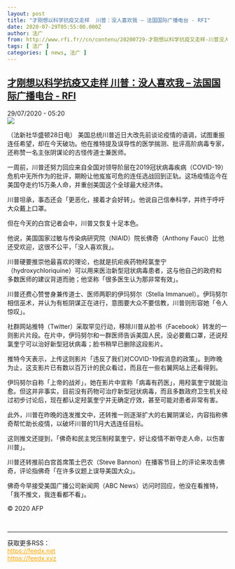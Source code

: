 ```yaml
---
layout: post
title: "才刚想以科学抗疫又走样  川普：没人喜欢我 – 法国国际广播电台 - RFI"
date: 2020-07-29T05:55:00.000Z
author: 法广
from: http://www.rfi.fr//cn/contenu/20200729-才刚想以科学抗疫又走样-川普没人喜欢我
tags: [ 法广 ]
categories: [ news, 法广 ]
---
```

<!--1596002100000-->
[才刚想以科学抗疫又走样  川普：没人喜欢我 – 法国国际广播电台 - RFI](http://www.rfi.fr//cn/contenu/20200729-%E6%89%8D%E5%88%9A%E6%83%B3%E4%BB%A5%E7%A7%91%E5%AD%A6%E6%8A%97%E7%96%AB%E5%8F%88%E8%B5%B0%E6%A0%B7-%E5%B7%9D%E6%99%AE%E6%B2%A1%E4%BA%BA%E5%96%9C%E6%AC%A2%E6%88%91)
------

<div>
<div>29/07/2020 - 05:20</div><img src="https://s.rfi.fr/media/display/4cc51e1a-d14d-11ea-b0f8-005056a98db9/w:310/p:16x9/int0006b.200729112003.jpg"><div class="t-content__body u-clearfix"><div class="m-interstitial"></div><p>（法新社华盛顿28日电）    美国总统川普近日大改先前谈论疫情的语调，试图重振连任希望，却在今天破功。他在推特提及误导性的医学揣测、批评高阶病毒专家，还称赞一名主张阴谋论的古怪传道士兼医师。</p><p>    一周前，川普还努力回应来自全国对领导阶层在2019冠状病毒疾病（COVID-19）危机中无所作为的批评，期盼让他岌岌可危的连任选战回到正轨。这场疫情迄今在美国夺走约15万条人命，并重创美国这个全球最大经济体。</p><p>    川普坦承，事态还会「更恶化，接着才会好转」。他说自己信奉科学，并终于呼吁大众戴上口罩。</p><p>    但在今天的白宫记者会中，川普又恢复十足本色。</p><p>    他说，美国国家过敏与传染病研究院（NIAID）院长佛奇（Anthony Fauci）比他还受欢迎，这很不公平，「没人喜欢我」。</p><p>    川普硬要推崇他最喜欢的理论，也就是抗疟疾药物羟氯奎宁（hydroxychloriquine）可以用来医治新型冠状病毒患者，这与他自己的政府和多数医师的建议背道而驰；他坚称「很多医生认为那非常有效」。</p><p>    川普还费心赞誉身兼传道士、医师两职的伊玛努尔（Stella Immanuel）。伊玛努尔相信巫术，并认为有桩阴谋正在进行，意图要大众不要信教，川普则形容她「令人惊叹」。</p><p>    社群网站推特（Twitter）采取罕见行动，移除川普从脸书（Facebook）转发的一则影片片段。在片中，伊玛努尔和一群医师告诉美国人民，没必要戴口罩，还说羟氯奎宁可以治好新型冠状病毒；脸书稍早已删除这段影片。</p><p>    推特今天表示，上传这则影片「违反了我们对COVID-19假消息的政策」。到昨晚为止，这支影片已有数以百万计的民众看过，而且在一些右翼网站上还看得到。</p><p>    伊玛努尔自称「上帝的战斧」，她在影片中宣称「病毒有药医」，用羟氯奎宁就能治愈。但这并非事实，目前没有药物可治疗新型冠状病毒，而且多数政府卫生机关经过初步讨论后，现在都认定羟氯奎宁并无确定疗效，甚至可能对患者非常有害。</p><p>    此外，川普在昨晚的连发推文中，还转推一则逐渐扩大的右翼阴谋论，内容指称佛奇帮忙助长疫情，以破坏川普的11月大选连任目标。</p><p>    这则推文还提到，「佛奇和民主党压制羟氯奎宁，好让疫情不断夺走人命，以伤害川普」。</p><p>    川普还转推前白宫首席策士巴农（Steve Bannon）在播客节目上的评论来攻击佛奇，评论指佛奇「在许多议题上误导美国大众」。</p><p>    佛奇今早接受美国广播公司新闻网（ABC News）访问时回应，他没在看推特，「我不推文，我连看都不看」。</p><p class="t-copyright">© 2020 AFP</p>        </div><br><hr><div>获取更多RSS：<br><a href="https://feedx.net" style="color:orange" target="_blank">https://feedx.net</a> <br><a href="https://feedx.xyz" style="color:orange" target="_blank">https://feedx.xyz</a><br></div>
</div>
